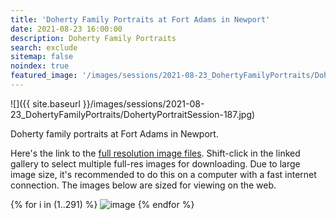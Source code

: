 ```yaml
---
title: 'Doherty Family Portraits at Fort Adams in Newport'
date: 2021-08-23 16:00:00
description: Doherty Family Portraits
search: exclude
sitemap: false
noindex: true
featured_image: '/images/sessions/2021-08-23_DohertyFamilyPortraits/DohertyPortraitSession-187.jpg'
---
```


![]({{ site.baseurl }}/images/sessions/2021-08-23_DohertyFamilyPortraits/DohertyPortraitSession-187.jpg)

Doherty family portraits at Fort Adams in Newport.

Here's the link to the <a href="https://www.amazon.com/photos/shared/KSc_1wAeSHOW5HzvH6P30w.SnOt2CNadqwnUgB3wZ77WD" download>full resolution image files</a>.  Shift-click in the linked gallery to select multiple full-res images for downloading.  Due to large image size, it's recommended to do this on a computer with a fast internet connection.  The images below are sized for viewing on the web.

<div class="gallery" data-columns="3">
{% for i in (1..291) %}
    <img src="{{ site.baseurl }}/images/sessions/2021-08-23_DohertyFamilyPortraits/DohertyPortraitSession-{{ i }}.jpg" alt="image" />
{% endfor %}
</div>